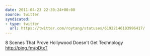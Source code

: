 ```yaml
---
date: 2011-04-23 22:39:24+00:00
source: twitter
syndicated:
- type: twitter
  url: https://twitter.com/roytang/statuses/61922146103996417/
---
```


8 Scenes That Prove Hollywood Doesn't Get Technology http://ping.fm/pDtxT
